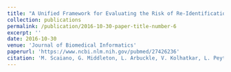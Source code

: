 ```yaml
---
title: "A Unified Framework for Evaluating the Risk of Re-Identification of Text de-Identification Tools"
collection: publications
permalink: /publication/2016-10-30-paper-title-number-6
excerpt: ''
date: 2016-10-30
venue: 'Journal of Biomedical Informatics'
paperurl: 'https://www.ncbi.nlm.nih.gov/pubmed/27426236'
citation: 'M. Scaiano, G. Middleton, L. Arbuckle, V. Kolhatkar, L. Peyton, M. Dowling, D. S. Gipson, and K. El Emam. “A Unified Framework for Evaluating the Risk of Re-Identification of Text de-Identification Tools.” Journal of Biomedical Informatics 63 (2016): 174–183.'
---
```

